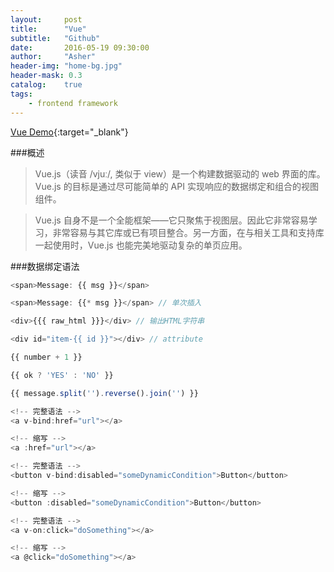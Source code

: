 ```yaml
---
layout:     post
title:      "Vue"
subtitle:   "Github"
date:       2016-05-19 09:30:00
author:     "Asher"
header-img: "home-bg.jpg"
header-mask: 0.3
catalog:    true
tags:
    - frontend framework
---
```


[Vue Demo](https://github.com/lichenbuliren/vuex-notes-app "Vue Demo"){:target="_blank"}

###概述

> Vue.js（读音 /vjuː/, 类似于 view）是一个构建数据驱动的 web 界面的库。Vue.js 的目标是通过尽可能简单的 API 实现响应的数据绑定和组合的视图组件。

> Vue.js 自身不是一个全能框架——它只聚焦于视图层。因此它非常容易学习，非常容易与其它库或已有项目整合。另一方面，在与相关工具和支持库一起使用时，Vue.js 也能完美地驱动复杂的单页应用。

###数据绑定语法

```javascript
<span>Message: {{ msg }}</span>

<span>Message: {{* msg }}</span> // 单次插入

<div>{{{ raw_html }}}</div> // 输出HTML字符串

<div id="item-{{ id }}"></div> // attribute

{{ number + 1 }}

{{ ok ? 'YES' : 'NO' }}

{{ message.split('').reverse().join('') }}

<!-- 完整语法 -->
<a v-bind:href="url"></a>

<!-- 缩写 -->
<a :href="url"></a>

<!-- 完整语法 -->
<button v-bind:disabled="someDynamicCondition">Button</button>

<!-- 缩写 -->
<button :disabled="someDynamicCondition">Button</button>

<!-- 完整语法 -->
<a v-on:click="doSomething"></a>

<!-- 缩写 -->
<a @click="doSomething"></a>
```
